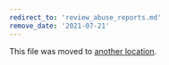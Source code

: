 ```yaml
---
redirect_to: 'review_abuse_reports.md'
remove_date: '2021-07-21'
---
```


This file was moved to [another location](review_abuse_reports.md).

<!-- This redirect file can be deleted after <2021-07-21>. -->
<!-- Before deletion, see: https://docs.gitlab.com/ee/development/documentation/#move-or-rename-a-page -->
